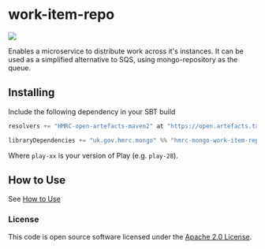 
# work-item-repo

![](https://img.shields.io/github/v/release/hmrc/hmrc-mongo)

Enables a microservice to distribute work across it's instances.
It can be used as a simplified alternative to SQS, using mongo-repository as the queue.

## Installing

Include the following dependency in your SBT build

``` scala
resolvers += "HMRC-open-artefacts-maven2" at "https://open.artefacts.tax.service.gov.uk/maven2"

libraryDependencies += "uk.gov.hmrc.mongo" %% "hmrc-mongo-work-item-repo-play-xx" % "[INSERT-VERSION]"
```

Where `play-xx` is your version of Play (e.g. `play-28`).

## How to Use

See [How to Use](https://github.com/hmrc/hmrc-mongo/tree/main/hmrc-mongo-work-item-repo-play-28/HOW_TO_USE.md)

### License

This code is open source software licensed under the [Apache 2.0 License]("http://www.apache.org/licenses/LICENSE-2.0.html").
